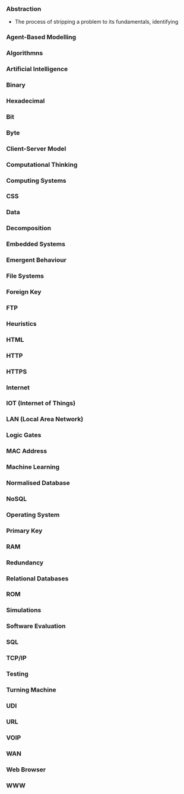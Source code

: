 ### Abstraction
- The process of stripping a problem to its fundamentals, identifying
### Agent-Based Modelling
### Algorithmns
### Artificial Intelligence
### Binary
### Hexadecimal
### Bit
### Byte
### Client-Server Model
### Computational Thinking
### Computing Systems
### CSS
### Data
### Decomposition
### Embedded Systems
### Emergent Behaviour
### File Systems
### Foreign Key
### FTP
### Heuristics
### HTML
### HTTP
### HTTPS
### Internet
### IOT (Internet of Things)
### LAN (Local Area Network)
### Logic Gates
### MAC Address
### Machine Learning
### Normalised Database
### NoSQL
### Operating System
### Primary Key
### RAM
### Redundancy
### Relational Databases
### ROM
### Simulations
### Software Evaluation
### SQL
### TCP/IP
### Testing
### Turning Machine
### UDI
### URL
### VOIP
### WAN
### Web Browser
### WWW